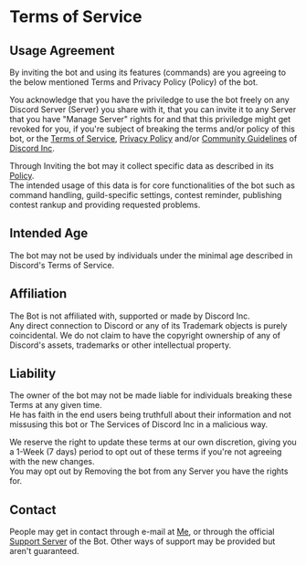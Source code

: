 [Terms of Service]: https://discord.com/terms
[Privacy Policy]: https://discord.com/privacy
[Community Guidelines]: https://discord.com/guidelines
[Discord Inc]: https://discord.com
[support]: https://discord.gg/pRA2tEMK9X
[Policy]: https://github.com/GlowCheese/NeoTLE/blob/master/legal/Privacy_Policy.md
[Me]: djnner@proton.me


# Terms of Service

## Usage Agreement
By inviting the bot and using its features (commands) are you agreeing to the below mentioned Terms and Privacy Policy (Policy) of the bot.

You acknowledge that you have the priviledge to use the bot freely on any Discord Server (Server) you share with it, that you can invite it to any Server that you have "Manage Server" rights for and that this priviledge might get revoked for you, if you're subject of breaking the terms and/or policy of this bot, or the [Terms of Service], [Privacy Policy] and/or [Community Guidelines] of [Discord Inc].

Through Inviting the bot may it collect specific data as described in its [Policy].  
The intended usage of this data is for core functionalities of the bot such as command handling, guild-specific settings, contest reminder, publishing contest rankup and providing requested problems.

## Intended Age
The bot may not be used by individuals under the minimal age described in Discord's Terms of Service.

## Affiliation
The Bot is not affiliated with, supported or made by Discord Inc.  
Any direct connection to Discord or any of its Trademark objects is purely coincidental. We do not claim to have the copyright ownership of any of Discord's assets, trademarks or other intellectual property.

## Liability
The owner of the bot may not be made liable for individuals breaking these Terms at any given time.  
He has faith in the end users being truthfull about their information and not missusing this bot or The Services of Discord Inc in a malicious way.

We reserve the right to update these terms at our own discretion, giving you a 1-Week (7 days) period to opt out of these terms if you're not agreeing with the new changes.  
You may opt out by Removing the bot from any Server you have the rights for.

## Contact
People may get in contact through e-mail at [Me], or through the official [Support Server][support] of the Bot.
Other ways of support may be provided but aren't guaranteed.